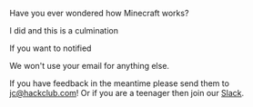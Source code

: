 Have you ever wondered how Minecraft works? 

I did and this is a culmination

If you want to notified

We won't use your email for anything else.

If you have feedback in the meantime please send them to [jc@hackclub.com](mail:jc@hackclub.com)! Or if you are a teenager then join our [Slack]().